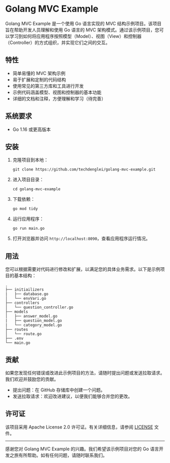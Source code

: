 # Golang MVC Example

Golang MVC Example 是一个使用 Go 语言实现的 MVC 结构示例项目。该项目旨在帮助开发人员理解和使用 Go 语言的 MVC 架构模式。通过该示例项目，您可以学习到如何将应用程序按照模型（Model）、视图（View）和控制器（Controller）的方式组织，并实现它们之间的交互。

## 特性

- 简单易懂的 MVC 架构示例
- 易于扩展和定制的代码结构
- 使用常见的第三方库和工具进行开发
- 示例代码涵盖模型、视图和控制器的基本功能
- 详细的文档和注释，方便理解和学习（待完善）

## 系统要求

- Go 1.16 或更高版本

## 安装

1. 克隆项目到本地：

   ```shell
   git clone https://github.com/techdenglei/golang-mvc-example.git
   ```

2. 进入项目目录：

   ```shell
   cd golang-mvc-example
   ```

3. 下载依赖：

   ```shell
   go mod tidy
   ```

4. 运行应用程序：

   ```shell
   go run main.go
   ```

5. 打开浏览器并访问 `http://localhost:8090`，查看应用程序运行情况。

## 用法

您可以根据需要对代码进行修改和扩展，以满足您的具体业务需求。以下是示例项目的基本结构：

```
.
├── initiailizers
|   ├── database.go
│   └── envVari.go
├── controllers
│   └── question_controller.go
├── models
│   ├── answer_model.go
|   ├── question_model.go
|   └── category_model.go
├── routes
│   └── route.go
├── .env
└── main.go

```

## 贡献

如果您发现任何错误或改进此示例项目的方法，请随时提出问题或发送拉取请求。我们欢迎并鼓励您的贡献。

- 提出问题：在 GitHub 存储库中创建一个问题。
- 发送拉取请求：欢迎改进建议，以便我们能够合并您的更改。

## 许可证

该项目采用 Apache License 2.0 许可证。有关详细信息，请参阅 [LICENSE](LICENSE) 文件。

---

感谢您对 Golang MVC Example 的兴趣。我们希望该示例项目对您的 Go 语言开发之旅有所帮助。如有任何问题，请随时联系我们。
